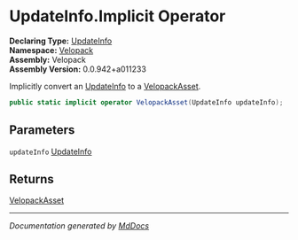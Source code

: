 ﻿<!--  
  <auto-generated>   
    The contents of this file were generated by a tool.  
    Changes to this file may be list if the file is regenerated  
  </auto-generated>   
-->

# UpdateInfo.Implicit Operator

**Declaring Type:** [UpdateInfo](../index.md)  
**Namespace:** [Velopack](../../index.md)  
**Assembly:** Velopack  
**Assembly Version:** 0.0.942+a011233

Implicitly convert an [UpdateInfo](../index.md) to a [VelopackAsset](../../VelopackAsset/index.md).

```csharp
public static implicit operator VelopackAsset(UpdateInfo updateInfo);
```

## Parameters

`updateInfo`  [UpdateInfo](../index.md)

## Returns

[VelopackAsset](../../VelopackAsset/index.md)

___

*Documentation generated by [MdDocs](https://github.com/ap0llo/mddocs)*
